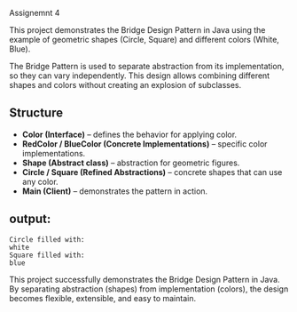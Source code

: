 Assignemnt 4

This project demonstrates the Bridge Design Pattern in Java using the example of geometric shapes (Circle, Square) and different colors (White, Blue).

The Bridge Pattern is used to separate abstraction from its implementation, so they can vary independently. This design allows combining different shapes and colors without creating an explosion of subclasses.


## Structure

* **Color (Interface)** – defines the behavior for applying color.
* **RedColor / BlueColor (Concrete Implementations)** – specific color implementations.
* **Shape (Abstract class)** – abstraction for geometric figures.
* **Circle / Square (Refined Abstractions)** – concrete shapes that can use any color.
* **Main (Client)** – demonstrates the pattern in action.


##  output:

```
Circle filled with:
white
Square filled with:
blue
```

This project successfully demonstrates the Bridge Design Pattern in Java.
By separating abstraction (shapes) from implementation (colors), the design becomes flexible, extensible, and easy to maintain.

